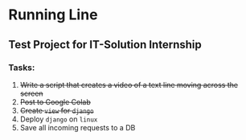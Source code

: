 # Running Line
## Test Project for IT-Solution Internship
### Tasks:
1. <s> Write a script that creates a video of a text line moving across the screen </s>
2. <s> Post to Google Colab </s>
3. <s> Create `view` for `django` </s>
4. Deploy `django` on `linux`
5. Save all incoming requests to a DB
